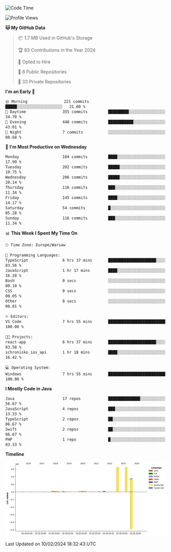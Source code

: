 <!--START_SECTION:waka-->
![Code Time](http://img.shields.io/badge/Code%20Time-168%20hrs%2058%20mins-blue)

![Profile Views](http://img.shields.io/badge/Profile%20Views-0-blue)

**🐱 My GitHub Data** 

> 📦 1.7 MB Used in GitHub's Storage 
 > 
> 🏆 83 Contributions in the Year 2024
 > 
> 💼 Opted to Hire
 > 
> 📜 8 Public Repositories 
 > 
> 🔑 33 Private Repositories 
 > 
**I'm an Early 🐤** 

```text
🌞 Morning                221 commits         █████░░░░░░░░░░░░░░░░░░░░   21.60 % 
🌆 Daytime                355 commits         █████████░░░░░░░░░░░░░░░░   34.70 % 
🌃 Evening                440 commits         ███████████░░░░░░░░░░░░░░   43.01 % 
🌙 Night                  7 commits           ░░░░░░░░░░░░░░░░░░░░░░░░░   00.68 % 
```
📅 **I'm Most Productive on Wednesday** 

```text
Monday                   184 commits         ████░░░░░░░░░░░░░░░░░░░░░   17.99 % 
Tuesday                  202 commits         █████░░░░░░░░░░░░░░░░░░░░   19.75 % 
Wednesday                206 commits         █████░░░░░░░░░░░░░░░░░░░░   20.14 % 
Thursday                 116 commits         ███░░░░░░░░░░░░░░░░░░░░░░   11.34 % 
Friday                   145 commits         ████░░░░░░░░░░░░░░░░░░░░░   14.17 % 
Saturday                 54 commits          █░░░░░░░░░░░░░░░░░░░░░░░░   05.28 % 
Sunday                   116 commits         ███░░░░░░░░░░░░░░░░░░░░░░   11.34 % 
```


📊 **This Week I Spent My Time On** 

```text
🕑︎ Time Zone: Europe/Warsaw

💬 Programming Languages: 
TypeScript               6 hrs 37 mins       █████████████████████░░░░   83.56 % 
JavaScript               1 hr 17 mins        ████░░░░░░░░░░░░░░░░░░░░░   16.28 % 
Bash                     0 secs              ░░░░░░░░░░░░░░░░░░░░░░░░░   00.10 % 
CSS                      0 secs              ░░░░░░░░░░░░░░░░░░░░░░░░░   00.05 % 
Other                    0 secs              ░░░░░░░░░░░░░░░░░░░░░░░░░   00.01 % 

🔥 Editors: 
VS Code                  7 hrs 55 mins       █████████████████████████   100.00 % 

🐱‍💻 Projects: 
react-app                6 hrs 37 mins       █████████████████████░░░░   83.58 % 
schronisko_ios_api       1 hr 18 mins        ████░░░░░░░░░░░░░░░░░░░░░   16.42 % 

💻 Operating System: 
Windows                  7 hrs 55 mins       █████████████████████████   100.00 % 
```

**I Mostly Code in Java** 

```text
Java                     17 repos            ██████████████░░░░░░░░░░░   56.67 % 
JavaScript               4 repos             ███░░░░░░░░░░░░░░░░░░░░░░   13.33 % 
TypeScript               2 repos             ██░░░░░░░░░░░░░░░░░░░░░░░   06.67 % 
Swift                    2 repos             ██░░░░░░░░░░░░░░░░░░░░░░░   06.67 % 
PHP                      1 repo              █░░░░░░░░░░░░░░░░░░░░░░░░   03.33 % 
```



**Timeline**

![Lines of Code chart](https://raw.githubusercontent.com/KuaQ/KuaQ/main/assets/bar_graph.png)


 Last Updated on 10/02/2024 18:32:43 UTC
<!--END_SECTION:waka-->
